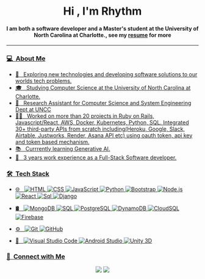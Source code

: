 <div align="center">
<h1 align="center">Hi , I'm Rhythm</h1>
<h4 align="center">I am both a software developer and a Master's student at the University of North Carolina at Charlotte., see my <a href="https://github.com/Rhythm-agrawal/Rhythm-agrawal/blob/main/Rhythm_Resume_2024.pdf" target="_blank">resume</a> for more</h4>
</div>

<div align="center">
  <a href="https://yashahire.com">
 
</div>

-----


<h3> 💻 &nbsp;About Me </h3>

- 🤔 &nbsp; Exploring new technologies and developing software solutions to our worlds tech problems.
- 🎓 &nbsp; Studying Computer Science at the University of North Carolina at Charlotte.
- 🤖 &nbsp; Research Assistant for Computer Science and System Engineering Dept at UNCC 
- 🧑‍💻 &nbsp; Worked on more than 20 projects in Ruby on Rails, Javascript/React, AWS, Docker, Kubernetes, Python, SQL. Integrated 30+ third-party APIs from scratch including(Heroku, Google, Slack, Airtable, Justworks, Render, Asana API etc) using oauth token, api key and token based mechanism.
- 📚 &nbsp;  Currrently learning Generative AI.
- 📀 &nbsp;  3 years work experience as a Full-Stack Software developer.


<h3> 🛠 &nbsp;Tech Stack</h3>

- 🌐 &nbsp;
  ![HTML](https://img.shields.io/badge/-RUBY-333333?style=?style=for-the-badge&logo=RUBY)
  ![CSS](https://img.shields.io/badge/-Python-333333?style=flat&logo=PYTHON&logoColor=1572B6)
  ![JavaScript](https://img.shields.io/badge/-JavaScript-333333?style=flat&logo=javascript)
  ![Python](https://img.shields.io/badge/-python-333333?style=flat&logo=python)
  ![Bootstrap](https://img.shields.io/badge/-Bootstrap-333333?style=flat&logo=bootstrap&logoColor=563D7C)
  ![Node.js](https://img.shields.io/badge/-Node.js-333333?style=flat&logo=node.js)
  ![React](https://img.shields.io/badge/-React-333333?style=flat&logo=react)
  ![Sql](https://img.shields.io/badge/-mysql-333333?style=flat&logo=mysql)
   ![Django](https://img.shields.io/badge/-django-333333?style=flat&logo=django)
- 🛢 &nbsp;
  ![MongoDB](https://img.shields.io/badge/-MongoDB-333333?style=flat&logo=mongodb)
  ![SQL](https://img.shields.io/badge/-MySQL-333333?style=flat&logo=mysql)
  ![PostgreSQL](https://img.shields.io/badge/-PostgresSQL-333333?style=flat&logo=postgresql)
  ![DynamoDB](https://img.shields.io/badge/-DynamoDB-333333?style=flat&logo=dynamodb)
  ![CloudSQL](https://img.shields.io/badge/-CloudSQL-333333?style=flat&logo=cloudsql)
  ![Firebase](https://img.shields.io/badge/-firebase-333333?style=flat&logo=firebase)
  
- ⚙️ &nbsp;
  ![Git](https://img.shields.io/badge/-Git-333333?style=flat&logo=git)
  ![GitHub](https://img.shields.io/badge/-GitHub-333333?style=flat&logo=github)
 
- 🔧 &nbsp;
  ![Visual Studio Code](https://img.shields.io/badge/-Visual%20Studio%20Code-333333?style=flat&logo=visual-studio-code&logoColor=007ACC)
   ![Android Studio](https://img.shields.io/badge/-Android%20Studio-333333?style=flat&logo=android-studio&logoColor=007ACC)
    ![Unity 3D](https://img.shields.io/badge/-unity-333333?style=flat&logo=unity&logoColor=007ACC)





<h3> 🤝 &nbsp;Connect with Me </h3>

<p align="center">
<a href="https://www.linkedin.com/in/rhythm-agrawal/"><img src="https://img.shields.io/badge/-rhythm-0077B5?style=flat-square&logo=Linkedin&logoColor=white"/></a>
<a href="mailto:"><img src="https://img.shields.io/badge/-rhythm-D14836?style=flat-square&logo=Gmail&logoColor=white"/></a>
